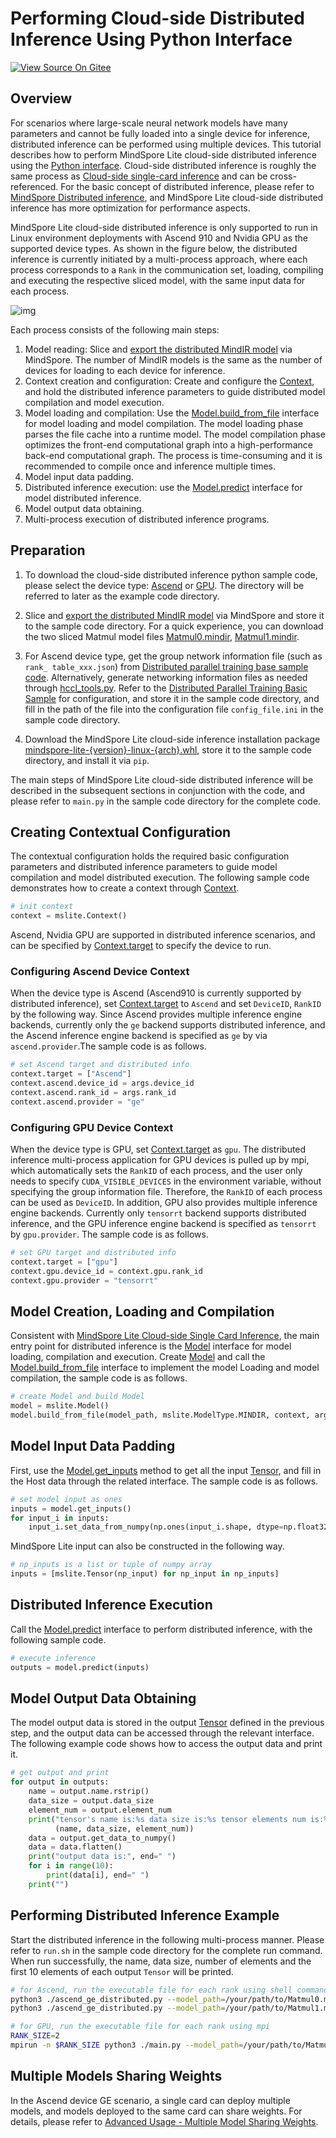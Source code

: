 # Performing Cloud-side Distributed Inference Using Python Interface

[![View Source On Gitee](https://mindspore-website.obs.cn-north-4.myhuaweicloud.com/website-images/master/resource/_static/logo_source_en.png)](https://gitee.com/mindspore/docs/blob/master/docs/lite/docs/source_en/use/cloud_infer/runtime_distributed_python.md)

## Overview

For scenarios where large-scale neural network models have many parameters and cannot be fully loaded into a single device for inference, distributed inference can be performed using multiple devices. This tutorial describes how to perform MindSpore Lite cloud-side distributed inference using the [Python interface](https://www.mindspore.cn/lite/api/en/master/mindspore_lite.html). Cloud-side distributed inference is roughly the same process as [Cloud-side single-card inference](https://www.mindspore.cn/lite/docs/en/master/use/cloud_infer/runtime_python.html) and can be cross-referenced. For the basic concept of distributed inference, please refer to [MindSpore Distributed inference](https://www.mindspore.cn/tutorials/experts/en/master/parallel/distributed_inference.html), and MindSpore Lite cloud-side distributed inference has more optimization for performance aspects.

MindSpore Lite cloud-side distributed inference is only supported to run in Linux environment deployments with Ascend 910 and Nvidia GPU as the supported device types. As shown in the figure below, the distributed inference is currently initiated by a multi-process approach, where each process corresponds to a `Rank` in the communication set, loading, compiling and executing the respective sliced model, with the same input data for each process.

![img](https://mindspore-website.obs.cn-north-4.myhuaweicloud.com/website-images/master/docs/lite/docs/source_zh_cn/use/cloud_infer/images/lite_runtime_distributed.png)

Each process consists of the following main steps:

1. Model reading: Slice and [export the distributed MindIR model](https://www.mindspore.cn/tutorials/experts/en/master/parallel/distributed_inference.html#exporting-mindir-files-on-the-distributed-scenarios) via MindSpore. The number of MindIR models is the same as the number of devices for loading to each device for inference.
2. Context creation and configuration: Create and configure the [Context](https://www.mindspore.cn/lite/api/en/master/mindspore_lite/mindspore_lite.Context.html#mindspore_lite.Context), and hold the distributed inference parameters to guide distributed model compilation and model execution.
3. Model loading and compilation: Use the [Model.build_from_file](https://www.mindspore.cn/lite/api/en/master/mindspore_lite/mindspore_lite.Model.html#mindspore_lite.Model.build_from_file) interface for model loading and model compilation. The model loading phase parses the file cache into a runtime model. The model compilation phase optimizes the front-end computational graph into a high-performance back-end computational graph. The process is time-consuming and it is recommended to compile once and inference multiple times.
4. Model input data padding.
5. Distributed inference execution: use the [Model.predict](https://www.mindspore.cn/lite/api/en/master/mindspore_lite/mindspore_lite.Model.html#mindspore_lite.Model.predict) interface for model distributed inference.
6. Model output data obtaining.
7. Multi-process execution of distributed inference programs.

## Preparation

1. To download the cloud-side distributed inference python sample code, please select the device type: [Ascend](https://gitee.com/mindspore/mindspore/tree/master/mindspore/lite/examples/cloud_infer/ascend_ge_distributed_cpp) or [GPU](https://gitee.com/mindspore/mindspore/tree/master/mindspore/lite/examples/cloud_infer/gpu_trt_distributed_cpp). The directory will be referred to later as the example code directory.

2. Slice and [export the distributed MindIR model](https://www.mindspore.cn/tutorials/experts/en/master/parallel/distributed_inference.html#exporting-mindir-files-on-the-distributed-scenarios) via MindSpore and store it to the sample code directory. For a quick experience, you can download the two sliced Matmul model files [Matmul0.mindir](https://download.mindspore.cn/model_zoo/official/lite/quick_start/Matmul0.mindir), [Matmul1.mindir](https://download.mindspore.cn/model_zoo/official/lite/quick_start/Matmul1.mindir).

3. For Ascend device type, get the group network information file (such as `rank_ table_xxx.json`) from [Distributed parallel training base sample code](https://gitee.com/mindspore/docs/tree/master/docs/sample_code/distributed_training). Alternatively, generate networking information files as needed through [hccl_tools.py](https://gitee.com/mindspore/models/tree/master/utils/hccl_tools). Refer to the [Distributed Parallel Training Basic Sample](https://www.mindspore.cn/tutorials/experts/en/master/parallel/train_ascend.html) for configuration, and store it in the sample code directory, and fill in the path of the file into the configuration file `config_file.ini` in the sample code directory.

4. Download the MindSpore Lite cloud-side inference installation package [mindspore-lite-{version}-linux-{arch}.whl](https://www.mindspore.cn/lite/docs/en/master/use/downloads.html), store it to the sample code directory, and install it via `pip`.

The main steps of MindSpore Lite cloud-side distributed inference will be described in the subsequent sections in conjunction with the code, and please refer to `main.py` in the sample code directory for the complete code.

## Creating Contextual Configuration

The contextual configuration holds the required basic configuration parameters and distributed inference parameters to guide model compilation and model distributed execution. The following sample code demonstrates how to create a context through [Context](https://www.mindspore.cn/lite/api/en/master/mindspore_lite/mindspore_lite.Context.html#mindspore_lite.Context).

```python
# init context
context = mslite.Context()
```

Ascend, Nvidia GPU are supported in distributed inference scenarios, and can be specified by [Context.target](https://www.mindspore.cn/lite/api/en/master/mindspore_lite/mindspore_lite.Context.html#mindspore_lite.Context.target) to specify the device to run.

### Configuring Ascend Device Context

When the device type is Ascend (Ascend910 is currently supported by distributed inference), set [Context.target](https://www.mindspore.cn/lite/api/en/master/mindspore_lite/mindspore_lite.Context.html#mindspore_lite.Context.target) to `Ascend` and set `DeviceID`, `RankID` by the following way. Since Ascend provides multiple inference engine backends, currently only the `ge` backend supports distributed inference, and the Ascend inference engine backend is specified as `ge` by via `ascend.provider`.The sample code is as follows.

```python
# set Ascend target and distributed info
context.target = ["Ascend"]
context.ascend.device_id = args.device_id
context.ascend.rank_id = args.rank_id
context.ascend.provider = "ge"
```

### Configuring GPU Device Context

When the device type is GPU, set [Context.target](https://www.mindspore.cn/lite/api/en/master/mindspore_lite/mindspore_lite.Context.html#mindspore_lite.Context.target) as `gpu`. The distributed inference multi-process application for GPU devices is pulled up by mpi, which automatically sets the `RankID` of each process, and the user only needs to specify `CUDA_VISIBLE_DEVICES` in the environment variable, without specifying the group information file. Therefore, the `RankID` of each process can be used as `DeviceID`. In addition, GPU also provides multiple inference engine backends. Currently only `tensorrt` backend supports distributed inference, and the GPU inference engine backend is specified as `tensorrt` by `gpu.provider`. The sample code is as follows.

```python
# set GPU target and distributed info
context.target = ["gpu"]
context.gpu.device_id = context.gpu.rank_id
context.gpu.provider = "tensorrt"
```

## Model Creation, Loading and Compilation

Consistent with [MindSpore Lite Cloud-side Single Card Inference](https://www.mindspore.cn/lite/docs/en/master/use/cloud_infer/runtime_cpp.html), the main entry point for distributed inference is the [Model](https://www.mindspore.cn/lite/api/en/master/generate/classmindspore_Model.html) interface for model loading, compilation and execution. Create [Model](https://www.mindspore.cn/lite/api/en/master/mindspore_lite/mindspore_lite.Model.html#mindspore_lite.Model) and call the [Model.build_from_file](https://www.mindspore.cn/lite/api/en/master/mindspore_lite/mindspore_lite.Model.html#mindspore_lite.Model.build_from_file) interface to implement the model Loading and model compilation, the sample code is as follows.

```python
# create Model and build Model
model = mslite.Model()
model.build_from_file(model_path, mslite.ModelType.MINDIR, context, args.config_file)
```

## Model Input Data Padding

First, use the [Model.get_inputs](https://www.mindspore.cn/lite/api/en/master/mindspore_lite/mindspore_lite.Model.html#mindspore_lite.Model.get_inputs) method to get all the input [Tensor](https://www.mindspore.cn/lite/api/en/master/mindspore_lite/mindspore_lite.Tensor.html#mindspore_lite.Tensor), and fill in the Host data through the related interface. The sample code is as follows.

```python
# set model input as ones
inputs = model.get_inputs()
for input_i in inputs:
    input_i.set_data_from_numpy(np.ones(input_i.shape, dtype=np.float32))
```

MindSpore Lite input can also be constructed in the following way.

```python
# np_inputs is a list or tuple of numpy array
inputs = [mslite.Tensor(np_input) for np_input in np_inputs]
```

## Distributed Inference Execution

Call the [Model.predict](https://www.mindspore.cn/lite/api/en/master/generate/classmindspore_Model.html) interface to perform distributed inference, with the following sample code.

```python
# execute inference
outputs = model.predict(inputs)
```

## Model Output Data Obtaining

The model output data is stored in the output [Tensor](https://www.mindspore.cn/lite/api/en/master/mindspore_lite/mindspore_lite.Tensor.html#mindspore_lite.Tensor) defined in the previous step, and the output data can be accessed through the relevant interface. The following example code shows how to access the output data and print it.

```python
# get output and print
for output in outputs:
    name = output.name.rstrip()
    data_size = output.data_size
    element_num = output.element_num
    print("tensor's name is:%s data size is:%s tensor elements num is:%s" %
          (name, data_size, element_num))
    data = output.get_data_to_numpy()
    data = data.flatten()
    print("output data is:", end=" ")
    for i in range(10):
        print(data[i], end=" ")
    print("")
```

## Performing Distributed Inference Example

Start the distributed inference in the following multi-process manner. Please refer to `run.sh` in the sample code directory for the complete run command. When run successfully, the name, data size, number of elements and the first 10 elements of each output `Tensor` will be printed.

```bash
# for Ascend, run the executable file for each rank using shell commands
python3 ./ascend_ge_distributed.py --model_path=/your/path/to/Matmul0.mindir --device_id=0 --rank_id=0 --config_file=./config_file.ini &
python3 ./ascend_ge_distributed.py --model_path=/your/path/to/Matmul1.mindir --device_id=1 --rank_id=1 --config_file=./config_file.ini

# for GPU, run the executable file for each rank using mpi
RANK_SIZE=2
mpirun -n $RANK_SIZE python3 ./main.py --model_path=/your/path/to/Matmul.mindir
```

## Multiple Models Sharing Weights

In the Ascend device GE scenario, a single card can deploy multiple models, and models deployed to the same card can share weights. For details, please refer to [Advanced Usage - Multiple Model Sharing Weights](https://www.mindspore.cn/lite/docs/en/master/use/cloud_infer/runtime_cpp.html#multiple-models-sharing-weights).
